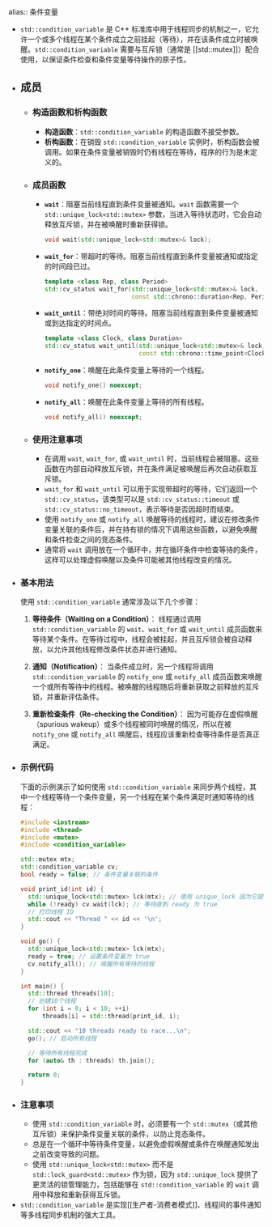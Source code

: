 alias:: 条件变量

- `std::condition_variable` 是 C++ 标准库中用于线程同步的机制之一，它允许一个或多个线程在某个条件成立之前挂起（等待），并在该条件成立时被唤醒。`std::condition_variable` 需要与互斥锁（通常是 [[std::mutex]]）配合使用，以保证条件检查和条件变量等待操作的原子性。
- ## 成员
	- ### 构造函数和析构函数
		- **构造函数**：`std::condition_variable` 的构造函数不接受参数。
		- **析构函数**：在销毁 `std::condition_variable` 实例时，析构函数会被调用。如果在条件变量被销毁时仍有线程在等待，程序的行为是未定义的。
	- ### 成员函数
		- **`wait`**：阻塞当前线程直到条件变量被通知。`wait` 函数需要一个 `std::unique_lock<std::mutex>` 参数，当进入等待状态时，它会自动释放互斥锁，并在被唤醒时重新获得锁。
		  
		  ```cpp
		  void wait(std::unique_lock<std::mutex>& lock);
		  ```
		- **`wait_for`**：带超时的等待。阻塞当前线程直到条件变量被通知或指定的时间段已过。
		  
		  ```cpp
		  template <class Rep, class Period>
		  std::cv_status wait_for(std::unique_lock<std::mutex>& lock,
		                          const std::chrono::duration<Rep, Period>& rel_time);
		  ```
		- **`wait_until`**：带绝对时间的等待。阻塞当前线程直到条件变量被通知或到达指定的时间点。
		  
		  ```cpp
		  template <class Clock, class Duration>
		  std::cv_status wait_until(std::unique_lock<std::mutex>& lock,
		                            const std::chrono::time_point<Clock, Duration>& timeout_time);
		  ```
		- **`notify_one`**：唤醒在此条件变量上等待的一个线程。
		  
		  ```cpp
		  void notify_one() noexcept;
		  ```
		- **`notify_all`**：唤醒在此条件变量上等待的所有线程。
		  
		  ```cpp
		  void notify_all() noexcept;
		  ```
	- ### 使用注意事项
		- 在调用 `wait`, `wait_for`, 或 `wait_until` 时，当前线程会被阻塞。这些函数在内部自动释放互斥锁，并在条件满足被唤醒后再次自动获取互斥锁。
		- `wait_for` 和 `wait_until` 可以用于实现带超时的等待，它们返回一个 `std::cv_status`，该类型可以是 `std::cv_status::timeout` 或 `std::cv_status::no_timeout`，表示等待是否因超时而结束。
		- 使用 `notify_one` 或 `notify_all` 唤醒等待的线程时，建议在修改条件变量关联的条件后，并在持有锁的情况下调用这些函数，以避免唤醒和条件检查之间的竞态条件。
		- 通常将 `wait` 调用放在一个循环中，并在循环条件中检查等待的条件，这样可以处理虚假唤醒以及条件可能被其他线程改变的情况。
- ### 基本用法
  使用 `std::condition_variable` 通常涉及以下几个步骤：
  1. **等待条件（Waiting on a Condition）**：
   线程通过调用 `std::condition_variable` 的 `wait`、`wait_for` 或 `wait_until` 成员函数来等待某个条件。在等待过程中，线程会被挂起，并且互斥锁会被自动释放，以允许其他线程修改条件状态并进行通知。
  
  2. **通知（Notification）**：
   当条件成立时，另一个线程将调用 `std::condition_variable` 的 `notify_one` 或 `notify_all` 成员函数来唤醒一个或所有等待中的线程。被唤醒的线程随后将重新获取之前释放的互斥锁，并重新评估条件。
  
  3. **重新检查条件（Re-checking the Condition）**：
   因为可能存在虚假唤醒（spurious wakeup）或多个线程被同时唤醒的情况，所以在被 `notify_one` 或 `notify_all` 唤醒后，线程应该重新检查等待条件是否真正满足。
- ### 示例代码
  下面的示例演示了如何使用 `std::condition_variable` 来同步两个线程，其中一个线程等待一个条件变量，另一个线程在某个条件满足时通知等待的线程：
  ```cpp
  #include <iostream>
  #include <thread>
  #include <mutex>
  #include <condition_variable>
  
  std::mutex mtx;
  std::condition_variable cv;
  bool ready = false; // 条件变量关联的条件
  
  void print_id(int id) {
    std::unique_lock<std::mutex> lck(mtx); // 使用 unique_lock 因为它提供了更灵活的锁定和解锁操作
    while (!ready) cv.wait(lck); // 等待直到 ready 为 true
    // 打印线程 ID
    std::cout << "Thread " << id << '\n';
  }
  
  void go() {
    std::unique_lock<std::mutex> lck(mtx);
    ready = true; // 设置条件变量为 true
    cv.notify_all(); // 唤醒所有等待的线程
  }
  
  int main() {
    std::thread threads[10];
    // 创建10个线程
    for (int i = 0; i < 10; ++i)
        threads[i] = std::thread(print_id, i);
  
    std::cout << "10 threads ready to race...\n";
    go(); // 启动所有线程
  
    // 等待所有线程完成
    for (auto& th : threads) th.join();
  
    return 0;
  }
  ```
- ### 注意事项
	- 使用 `std::condition_variable` 时，必须要有一个 `std::mutex`（或其他互斥锁）来保护条件变量关联的条件，以防止竞态条件。
	- 总是在一个循环中等待条件变量，以避免虚假唤醒或条件在唤醒通知发出之前改变导致的问题。
	- 使用 `std::unique_lock<std::mutex>` 而不是 `std::lock_guard<std::mutex>` 作为锁，因为 `std::unique_lock` 提供了更灵活的锁管理能力，包括能够在 `std::condition_variable` 的 `wait` 调用中释放和重新获得互斥锁。
- `std::condition_variable` 是实现[[生产者-消费者模式]]、线程间的事件通知等多线程同步机制的强大工具。